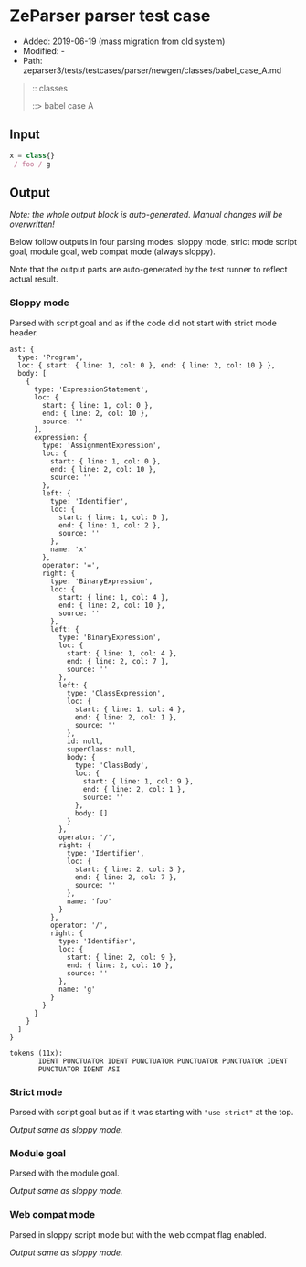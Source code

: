 # ZeParser parser test case

- Added: 2019-06-19 (mass migration from old system)
- Modified: -
- Path: zeparser3/tests/testcases/parser/newgen/classes/babel_case_A.md

> :: classes
>
> ::> babel case A

## Input

`````js
x = class{} 
 / foo / g
`````

## Output

_Note: the whole output block is auto-generated. Manual changes will be overwritten!_

Below follow outputs in four parsing modes: sloppy mode, strict mode script goal, module goal, web compat mode (always sloppy).

Note that the output parts are auto-generated by the test runner to reflect actual result.

### Sloppy mode

Parsed with script goal and as if the code did not start with strict mode header.

`````
ast: {
  type: 'Program',
  loc: { start: { line: 1, col: 0 }, end: { line: 2, col: 10 } },
  body: [
    {
      type: 'ExpressionStatement',
      loc: {
        start: { line: 1, col: 0 },
        end: { line: 2, col: 10 },
        source: ''
      },
      expression: {
        type: 'AssignmentExpression',
        loc: {
          start: { line: 1, col: 0 },
          end: { line: 2, col: 10 },
          source: ''
        },
        left: {
          type: 'Identifier',
          loc: {
            start: { line: 1, col: 0 },
            end: { line: 1, col: 2 },
            source: ''
          },
          name: 'x'
        },
        operator: '=',
        right: {
          type: 'BinaryExpression',
          loc: {
            start: { line: 1, col: 4 },
            end: { line: 2, col: 10 },
            source: ''
          },
          left: {
            type: 'BinaryExpression',
            loc: {
              start: { line: 1, col: 4 },
              end: { line: 2, col: 7 },
              source: ''
            },
            left: {
              type: 'ClassExpression',
              loc: {
                start: { line: 1, col: 4 },
                end: { line: 2, col: 1 },
                source: ''
              },
              id: null,
              superClass: null,
              body: {
                type: 'ClassBody',
                loc: {
                  start: { line: 1, col: 9 },
                  end: { line: 2, col: 1 },
                  source: ''
                },
                body: []
              }
            },
            operator: '/',
            right: {
              type: 'Identifier',
              loc: {
                start: { line: 2, col: 3 },
                end: { line: 2, col: 7 },
                source: ''
              },
              name: 'foo'
            }
          },
          operator: '/',
          right: {
            type: 'Identifier',
            loc: {
              start: { line: 2, col: 9 },
              end: { line: 2, col: 10 },
              source: ''
            },
            name: 'g'
          }
        }
      }
    }
  ]
}

tokens (11x):
       IDENT PUNCTUATOR IDENT PUNCTUATOR PUNCTUATOR PUNCTUATOR IDENT
       PUNCTUATOR IDENT ASI
`````

### Strict mode

Parsed with script goal but as if it was starting with `"use strict"` at the top.

_Output same as sloppy mode._

### Module goal

Parsed with the module goal.

_Output same as sloppy mode._

### Web compat mode

Parsed in sloppy script mode but with the web compat flag enabled.

_Output same as sloppy mode._
